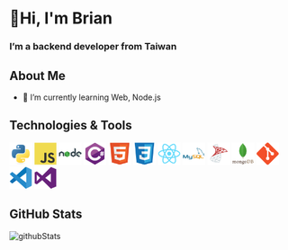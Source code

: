 # 👋Hi, I'm Brian

### I’m a backend developer from Taiwan

## About Me
- 🌱 I’m currently learning Web, Node.js

## Technologies & Tools
<p>
<img src="./python.svg" alt="python" width="40" height="40"/>
<img src="./javascript.svg" alt="csharp" width="40" height="40"/>  
<img src="./nodejs.svg" alt="nodejs" width="40" height="40"/> 
<img src="./csharp.svg" alt="csharp" width="40" height="40"/>
<img src="./html5.svg" alt="HTML5" width="40" height="40"/>
<img src="./css3.svg" alt="CSS3" width="40" height="40"/>
<img src="./react.svg" alt="react" width="40" height="40"/> 
<img src="./mysql.svg" alt="mysql" width="40" height="40"/> 
<img src="./sqlserver.svg" alt="sqlserver" width="40" height="40"/> 
<img src="./mongodb.svg" alt="mongodb" width="40" height="40"/> 
<img src="./git.svg" alt="git" width="40" height="40"/> 
<img src="./vscode.svg" alt="vscode" width="40" height="40"/> 
<img src="./visualstudio.svg" alt="visualstudio" width="40" height="40"/>
</p>

## GitHub Stats
<p><img src="https://github-readme-stats.vercel.app/api?username=BrianLYT&theme=radical" alt="githubStats"></p>

<!--
**BrianLYT/BrianLYT** is a ✨ _special_ ✨ repository because its `README.md` (this file) appears on your GitHub profile.

Here are some ideas to get you started:

- 🔭 I’m currently working on ...
- 🌱 I’m currently learning ...
- 👯 I’m looking to collaborate on ...
- 🤔 I’m looking for help with ...
- 💬 Ask me about ...
- 📫 How to reach me: ...
- 😄 Pronouns: ...
- ⚡ Fun fact: ...
-->
